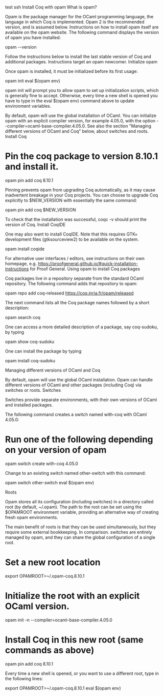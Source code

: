 test ssh
Install Coq with opam
What is opam?

Opam is the package manager for the OCaml programming language, the language in which Coq is implemented. Opam 2 is the recommended version, and is assumed below. Instructions on how to install opam itself are available on the opam website. The following command displays the version of opam you have installed:

opam --version

Follow the instructions below to install the last stable version of Coq and additional packages. Instructions target an opam newcomer.
Initialize opam

Once opam is installed, it must be initialized before its first usage:

opam init
eval $(opam env)

opam init will prompt you to allow opam to set up initialization scripts, which is generally fine to accept. Otherwise, every time a new shell is opened you have to type in the eval $(opam env) command above to update environment variables.

By default, opam will use the global installation of OCaml. You can initialize opam with an explicit compiler version, for example 4.05.0, with the option --compiler=ocaml-base-compiler.4.05.0. See also the section "Managing different versions of OCaml and Coq" below, about switches and roots.
Install Coq

# Pin the coq package to version 8.10.1 and install it.
opam pin add coq 8.10.1

Pinning prevents opam from upgrading Coq automatically, as it may cause inadvertent breakage in your Coq projects. You can choose to upgrade Coq explicitly to $NEW_VERSION with essentially the same command:

opam pin add coq $NEW_VERSION

To check that the installation was successful, coqc -v should print the version of Coq.
Install CoqIDE

One may also want to install CoqIDE. Note that this requires GTK+ development files (gtksourceview2) to be available on the system.

opam install coqide

For alternative user interfaces / editors, see instructions on their own homepage, e.g. https://proofgeneral.github.io/#quick-installation-instructions for Proof General.
Using opam to install Coq packages

Coq packages live in a repository separate from the standard OCaml repository. The following command adds that repository to opam:

opam repo add coq-released https://coq.inria.fr/opam/released

The next command lists all the Coq package names followed by a short description:

opam search coq

One can access a more detailed description of a package, say coq-sudoku, by typing

opam show coq-sudoku

One can install the package by typing

opam install coq-sudoku

Managing different versions of OCaml and Coq

By default, opam will use the global OCaml installation. Opam can handle different versions of OCaml and other packages (including Coq) via switches or roots.
Switches

Switches provide separate environments, with their own versions of OCaml and installed packages.

The following command creates a switch named with-coq with OCaml 4.05.0:

# Run one of the following depending on your version of opam
opam switch create with-coq 4.05.0

Change to an existing switch named other-switch with this command:

opam switch other-switch
eval $(opam env)

Roots

Opam stores all its configuration (including switches) in a directory called root (by default, ~/.opam). The path to the root can be set using the $OPAMROOT environment variable, providing an alternative way of creating fresh opam environments.

The main benefit of roots is that they can be used simultaneously, but they require some external bookkeeping. In comparison. switches are entirely managed by opam, and they can share the global configuration of a single root.

# Set a new root location
export OPAMROOT=~/.opam-coq.8.10.1

# Initialize the root with an explicit OCaml version.

opam init -n --compiler=ocaml-base-compiler.4.05.0

# Install Coq in this new root (same commands as above)
opam pin add coq 8.10.1

Every time a new shell is opened, or you want to use a different root, type in the following lines:

export OPAMROOT=~/.opam-coq.8.10.1
eval $(opam env)

